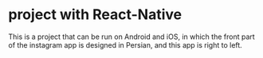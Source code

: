 # project with React-Native

This is a project that can be run on Android and iOS, in which the front part of the instagram app is designed in Persian, and this app is right to left.
